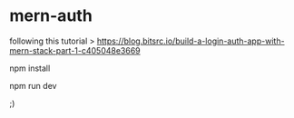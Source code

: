 # mern-auth
following this tutorial > https://blog.bitsrc.io/build-a-login-auth-app-with-mern-stack-part-1-c405048e3669

npm install



npm run dev

;)
